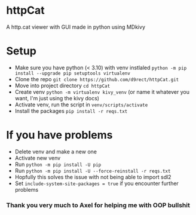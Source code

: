 # httpCat
A http.cat viewer with GUI made in python using MDkivy

# Setup
 -  Make sure you have python (< 3.10) with venv instlaled ```python -m pip install --upgrade pip setuptools virtualenv ```
 - Clone the repo ```git clone https://github.com/d9rect/httpCat.git ```
 - Move into project directory ```cd httpCat```
 - Create venv ```python -m virtualenv kivy_venv``` (or name it whatever you want, I'm just using the kivy docs)
 - Activate venv, run the script in ``` venv/scripts/activate ```
 - Install the packages ```pip install -r reqs.txt```

# If you have problems
 - Delete venv and make a new one
 - Activate new venv
 - Run ```python -m pip install -U pip```
 - Run ```python -m pip install -U --force-reinstall -r reqs.txt```
 - Hopfully this solves the issue with not being able to import sdl2
 - Set ```include-system-site-packages = true``` if you encounter further problems 

### Thank you very much to Axel for helping me with OOP bullshit
